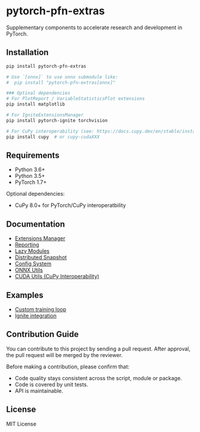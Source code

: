 # pytorch-pfn-extras

Supplementary components to accelerate research and development in PyTorch.

## Installation

```sh
pip install pytorch-pfn-extras

# Use `[onnx]` to use onnx submodule like:
#  pip install "pytorch-pfn-extras[onnx]"

### Optinal dependencies
# For PlotReport / VariableStatisticsPlot extensions
pip install matplotlib

# For IgniteExtensionsManager
pip install pytorch-ignite torchvision

# For CuPy interoperability (see: https://docs.cupy.dev/en/stable/install.html)
pip install cupy  # or cupy-cudaXXX
```

## Requirements

* Python 3.6+
* Python 3.5+
* PyTorch 1.7+

Optional dependencies:

* CuPy 8.0+ for PyTorch/CuPy interoperatbility

## Documentation

* [Extensions Manager](docs/extensions.md)
* [Reporting](docs/reporting.md)
* [Lazy Modules](docs/lazy.md)
* [Distributed Snapshot](docs/snapshot.md)
* [Config System](docs/config.md)
* [ONNX Utils](docs/onnx.md)
* [CUDA Utils (CuPy Interoperability)](docs/cuda.md)

## Examples

* [Custom training loop](example/mnist.py)
* [Ignite integration](example/ignite-mnist.py)

## Contribution Guide

You can contribute to this project by sending a pull request.
After approval, the pull request will be merged by the reviewer.

Before making a contribution, please confirm that:

- Code quality stays consistent across the script, module or package.
- Code is covered by unit tests.
- API is maintainable.

## License

MIT License

